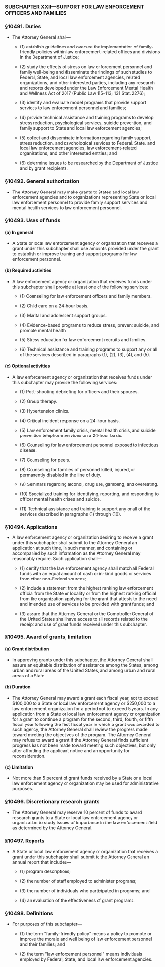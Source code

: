### SUBCHAPTER XXII—SUPPORT FOR LAW ENFORCEMENT OFFICERS AND FAMILIES

### §10491. Duties
* The Attorney General shall—

  * (1) establish guidelines and oversee the implementation of family-friendly policies within law enforcement-related offices and divisions in the Department of Justice;

  * (2) study the effects of stress on law enforcement personnel and family well-being and disseminate the findings of such studies to Federal, State, and local law enforcement agencies, related organizations, and other interested parties, including any research and reports developed under the Law Enforcement Mental Health and Wellness Act of 2017 (Public Law 115–113; 131 Stat. 2276);

  * (3) identify and evaluate model programs that provide support services to law enforcement personnel and families;

  * (4) provide technical assistance and training programs to develop stress reduction, psychological services, suicide prevention, and family support to State and local law enforcement agencies;

  * (5) collect and disseminate information regarding family support, stress reduction, and psychological services to Federal, State, and local law enforcement agencies, law enforcement-related organizations, and other interested entities; and

  * (6) determine issues to be researched by the Department of Justice and by grant recipients.

### §10492. General authorization
* The Attorney General may make grants to States and local law enforcement agencies and to organizations representing State or local law enforcement personnel to provide family support services and mental health services to law enforcement personnel.

### §10493. Uses of funds
#### (a) In general
* A State or local law enforcement agency or organization that receives a grant under this subchapter shall use amounts provided under the grant to establish or improve training and support programs for law enforcement personnel.

#### (b) Required activities
* A law enforcement agency or organization that receives funds under this subchapter shall provide at least one of the following services:

  * (1) Counseling for law enforcement officers and family members.

  * (2) Child care on a 24-hour basis.

  * (3) Marital and adolescent support groups.

  * (4) Evidence-based programs to reduce stress, prevent suicide, and promote mental health.

  * (5) Stress education for law enforcement recruits and families.

  * (6) Technical assistance and training programs to support any or all of the services described in paragraphs (1), (2), (3), (4), and (5).

#### (c) Optional activities
* A law enforcement agency or organization that receives funds under this subchapter may provide the following services:

  * (1) Post-shooting debriefing for officers and their spouses.

  * (2) Group therapy.

  * (3) Hypertension clinics.

  * (4) Critical incident response on a 24-hour basis.

  * (5) Law enforcement family crisis, mental health crisis, and suicide prevention telephone services on a 24-hour basis.

  * (6) Counseling for law enforcement personnel exposed to infectious disease.

  * (7) Counseling for peers.

  * (8) Counseling for families of personnel killed, injured, or permanently disabled in the line of duty.

  * (9) Seminars regarding alcohol, drug use, gambling, and overeating.

  * (10) Specialized training for identifying, reporting, and responding to officer mental health crises and suicide.

  * (11) Technical assistance and training to support any or all of the services described in paragraphs (1) through (10).

### §10494. Applications
* A law enforcement agency or organization desiring to receive a grant under this subchapter shall submit to the Attorney General an application at such time, in such manner, and containing or accompanied by such information as the Attorney General may reasonably require. Such application shall—

  * (1) certify that the law enforcement agency shall match all Federal funds with an equal amount of cash or in-kind goods or services from other non-Federal sources;

  * (2) include a statement from the highest ranking law enforcement official from the State or locality or from the highest ranking official from the organization applying for the grant that attests to the need and intended use of services to be provided with grant funds; and

  * (3) assure that the Attorney General or the Comptroller General of the United States shall have access to all records related to the receipt and use of grant funds received under this subchapter.

### §10495. Award of grants; limitation
#### (a) Grant distribution
* In approving grants under this subchapter, the Attorney General shall assure an equitable distribution of assistance among the States, among urban and rural areas of the United States, and among urban and rural areas of a State.

#### (b) Duration
* The Attorney General may award a grant each fiscal year, not to exceed $100,000 to a State or local law enforcement agency or $250,000 to a law enforcement organization for a period not to exceed 5 years. In any application from a State or local law enforcement agency or organization for a grant to continue a program for the second, third, fourth, or fifth fiscal year following the first fiscal year in which a grant was awarded to such agency, the Attorney General shall review the progress made toward meeting the objectives of the program. The Attorney General may refuse to award a grant if the Attorney General finds sufficient progress has not been made toward meeting such objectives, but only after affording the applicant notice and an opportunity for reconsideration.

#### (c) Limitation
* Not more than 5 percent of grant funds received by a State or a local law enforcement agency or organization may be used for administrative purposes.

### §10496. Discretionary research grants
* The Attorney General may reserve 10 percent of funds to award research grants to a State or local law enforcement agency or organization to study issues of importance in the law enforcement field as determined by the Attorney General.

### §10497. Reports
* A State or local law enforcement agency or organization that receives a grant under this subchapter shall submit to the Attorney General an annual report that includes—

  * (1) program descriptions;

  * (2) the number of staff employed to administer programs;

  * (3) the number of individuals who participated in programs; and

  * (4) an evaluation of the effectiveness of grant programs.

### §10498. Definitions
* For purposes of this subchapter—

  * (1) the term "family-friendly policy" means a policy to promote or improve the morale and well being of law enforcement personnel and their families; and

  * (2) the term "law enforcement personnel" means individuals employed by Federal, State, and local law enforcement agencies.